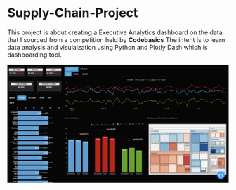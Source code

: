# Supply-Chain-Project
 This project is about creating a Executive Analytics dashboard on the data that I sourced from a competition held by **Codebasics**
 The intent is to learn data analysis and visulaization using Python and Plotly Dash which is dashboarding tool.

![screenshot](./Screenshot.png)
